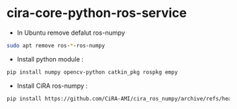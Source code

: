 # cira-core-python-ros-service

- In Ubuntu remove defalut ros-numpy
```bash
sudo apt remove ros-*-ros-numpy
```

- Install python module : 
```bash
pip install numpy opencv-python catkin_pkg rospkg empy
```

- Install CiRA ros-numpy : 
```bash
pip install https://github.com/CiRA-AMI/cira_ros_numpy/archive/refs/heads/master.zip 
```
